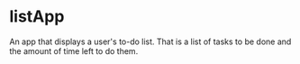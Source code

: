 # listApp
An app that displays a user's to-do list. That is a list of tasks to be done and the amount of time left to do them.
